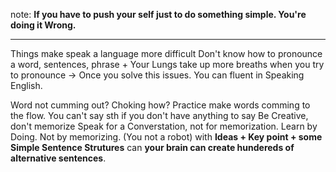 note: **If you have to push your self just to do something simple. You're doing it Wrong.**

----
Things make speak a language more difficult
	Don't know how to pronounce a word, sentences, phrase
		+ Your Lungs take up more breaths when you try to pronounce
		-> Once you solve this issues. You can fluent in Speaking English.


 Word not cumming out? Choking how?
	 Practice make words comming to the flow.
		 You can't say sth if you don't have anything to say
	Be Creative, don't memorize
		Speak for a Converstation, not for memorization.
		Learn by Doing. Not by memorizing. (You not a robot)
	with **Ideas + Key point + some Simple Sentence Strutures** can **your brain can create hundereds of alternative sentences**.

 

